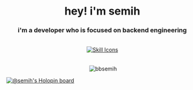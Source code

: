 <h1 align="center">hey! i'm semih </h1>

<h3 align="center">i'm a developer who is focused on backend engineering</h3>
<br>

<div align="center">
  <a href="https://skillicons.dev/icons?i=javascript,typescript,golang,python,docker,nodejs,mongodb,postgres,aws,react,redis,rabbitmq,graphql,postman&perline=7">
    <img src="https://skillicons.dev/icons?i=javascript,typescript,golang,python,docker,nodejs,mongodb,postgres,aws,react,redis,rabbitmq,graphql,postman&perline=7" alt="Skill Icons">
  </a>
</div>

<br>


<div align="center">
<p>&nbsp;<img align="center" src="https://github-readme-stats.vercel.app/api?username=bbsemih&show_icons=true&theme=dark&locale=en" alt="bbsemih" /></p>
</div>


[![@semih's Holopin board](https://holopin.me/semih)](https://holopin.io/@semih)
